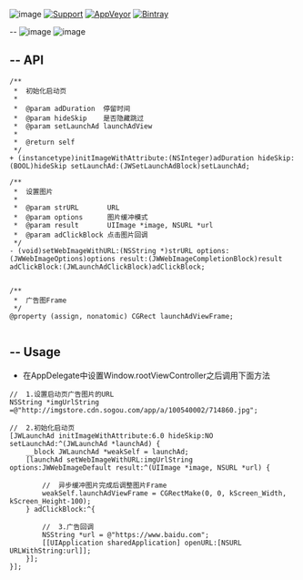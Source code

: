 ![image](https://github.com/JWXIAN/JWLaunchAd/blob/master/JWLaunchAd/Resources/JWLaunchAd.png)
[![Support](https://img.shields.io/badge/support-iOS%207%2B-brightgreen.svg)](https://github.com/JWXIAN/MVCProject)
[![AppVeyor](https://img.shields.io/appveyor/ci/gruntjs/grunt.svg?maxAge=2592000)](https://github.com/JWXIAN/MVCProject)
[![Bintray](https://img.shields.io/badge/version-1.3-brightgreen.svg)](https://github.com/JWXIAN/MVCProject)

--
![image](https://github.com/JWXIAN/JWLaunchAd/blob/master/JWLaunchAd/Resources/gif.gif)
![image](https://github.com/JWXIAN/JWLaunchAd/blob/master/JWLaunchAd/Resources/gif2.gif)

--
API
--
```objc
/**
 *  初始化启动页
 *
 *  @param adDuration  停留时间
 *  @param hideSkip    是否隐藏跳过
 *  @param setLaunchAd launchAdView
 *
 *  @return self
 */
+ (instancetype)initImageWithAttribute:(NSInteger)adDuration hideSkip:(BOOL)hideSkip setLaunchAd:(JWSetLaunchAdBlock)setLaunchAd;

/**
 *  设置图片
 *
 *  @param strURL       URL
 *  @param options      图片缓冲模式
 *  @param result       UIImage *image, NSURL *url
 *  @param adClickBlock 点击图片回调
 */
- (void)setWebImageWithURL:(NSString *)strURL options:(JWWebImageOptions)options result:(JWWebImageCompletionBlock)result adClickBlock:(JWLaunchAdClickBlock)adClickBlock;


/**
 *  广告图Frame
 */
@property (assign, nonatomic) CGRect launchAdViewFrame;


```
--
Usage
--
* 在AppDelegate中设置Window.rootViewController之后调用下面方法

```objc
//  1.设置启动页广告图片的URL
NSString *imgUrlString =@"http://imgstore.cdn.sogou.com/app/a/100540002/714860.jpg";
    
//  2.初始化启动页
[JWLaunchAd initImageWithAttribute:6.0 hideSkip:NO setLaunchAd:^(JWLaunchAd *launchAd) {
    __block JWLaunchAd *weakSelf = launchAd;
    [launchAd setWebImageWithURL:imgUrlString options:JWWebImageDefault result:^(UIImage *image, NSURL *url) {

        //  异步缓冲图片完成后调整图片Frame
        weakSelf.launchAdViewFrame = CGRectMake(0, 0, kScreen_Width, kScreen_Height-100);
    } adClickBlock:^{

        //  3.广告回调  
        NSString *url = @"https://www.baidu.com";
        [[UIApplication sharedApplication] openURL:[NSURL URLWithString:url]];
    }];
}];

```
